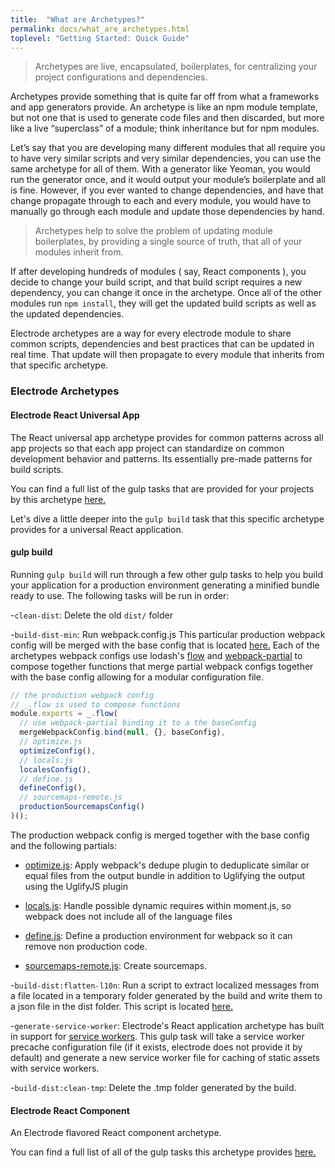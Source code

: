 ```yaml
---
title:  "What are Archetypes?"
permalink: docs/what_are_archetypes.html
toplevel: "Getting Started: Quick Guide"
---
```


> Archetypes are live, encapsulated, boilerplates, for centralizing your project configurations and dependencies.

Archetypes provide something that is quite far off from what a frameworks and app generators provide. An archetype is like an npm module template, but not one that is used to generate code files and then discarded, but more like a live “superclass” of a module; think inheritance but for npm modules.

Let’s say that you are developing many different modules that all require you to have very similar scripts and very similar dependencies, you can use the same archetype for all of them. With a generator like Yeoman, you would run the generator once, and it would output your module’s boilerplate and all is fine. However, if you ever wanted to change dependencies, and have that change propagate through to each and every module, you would have to manually go through each module and update those dependencies by hand.

> Archetypes help to solve the problem of updating module boilerplates, by providing a single source of truth, that all of your modules inherit from.

If after developing hundreds of modules ( say, React components ), you decide to change your build script, and that build script requires a new dependency, you can change it once in the archetype. Once all of the other modules run `npm install`, they will get the updated build scripts as well as the updated dependencies. 

Electrode archetypes are a way for every electrode module to share common scripts, dependencies and best practices that can be updated in real time. That update will then propagate to every module that inherits from that specific archetype.

### Electrode Archetypes

#### Electrode React Universal App

The React universal app archetype provides for common patterns across all app projects so that each app project can standardize on common development behavior and patterns. Its essentially pre-made patterns for build scripts.

You can find a full list of the gulp tasks that are provided for your projects by this archetype [here.](https://github.com/electrode-io/electrode-archetype-react-app/blob/master/arch-gulpfile.js#L107-L243)

Let's dive a little deeper into the `gulp build` task that this specific archetype provides for a universal React application.

#### gulp build
Running `gulp build` will run through a few other gulp tasks to help you build your application for a production environment generating a minified bundle ready to use.
The following tasks will be run in order:

-`clean-dist`: 
    Delete the old `dist/` folder

-`build-dist-min`: 
    Run webpack.config.js This particular production webpack config will be merged with the base config that is located [here.](https://github.com/electrode-io/electrode-archetype-react-app/blob/master/config/webpack/base.js)
    Each of the archetypes webpack configs use lodash's [flow](https://lodash.com/docs/4.16.4#flow) and [webpack-partial](https://github.com/webpack-config/webpack-partial) to compose together functions that merge partial webpack configs 
    together with the base config allowing for a modular configuration file. 
    

```javascript
// the production webpack config
// _.flow is used to compose functions
module.exports = _.flow(
  // use webpack-partial binding it to a the baseConfig  
  mergeWebpackConfig.bind(null, {}, baseConfig),
  // optimize.js
  optimizeConfig(),
  // locals.js 
  localesConfig(),
  // define.js
  defineConfig(),
  // sourcemaps-remote.js
  productionSourcemapsConfig()
)();
```


The production webpack config is merged together with the base config and the following partials:

   - [optimize.js](https://github.com/electrode-io/electrode-archetype-react-app/blob/master/config/webpack/partial/optimize.js): Apply webpack's dedupe plugin to deduplicate similar or equal files from the output bundle in addition to Uglifying the output using the UglifyJS plugin
    
   - [locals.js](https://github.com/electrode-io/electrode-archetype-react-app/blob/master/config/webpack/partial/locales.js): Handle possible dynamic requires within moment.js, so webpack does not include all of the language files
    
   - [define.js](https://github.com/electrode-io/electrode-archetype-react-app/blob/master/config/webpack/partial/define.js): Define a production environment for webpack so it can remove non production code.
    
   - [sourcemaps-remote.js](https://github.com/electrode-io/electrode-archetype-react-app/blob/master/config/webpack/partial/sourcemaps-remote.js): Create sourcemaps.

-`build-dist:flatten-l10n`:
    Run a script to extract localized messages from a file located in a temporary folder generated by the build and write them to a json file in the dist folder. This script is located [here.](https://github.com/electrode-io/electrode-archetype-react-app/blob/master/scripts/l10n/flatten-messages.js)

-`generate-service-worker`:
    Electrode's React application archetype has built in support for [service workers](https://developers.google.com/web/fundamentals/getting-started/primers/service-workers). This gulp task will take a service worker precache configuration file (if it exists, electrode does not provide it by default) and generate a new service worker file for caching of static assets with service workers. 

-`build-dist:clean-tmp`:
    Delete the .tmp folder generated by the build. 

#### Electrode React Component

An Electrode flavored React component archetype.

You can find a full list of all of the gulp tasks this archetype provides [here.](https://github.com/electrode-io/electrode-archetype-react-component/blob/master/archetype-gulpfile.js#L38-L134)

